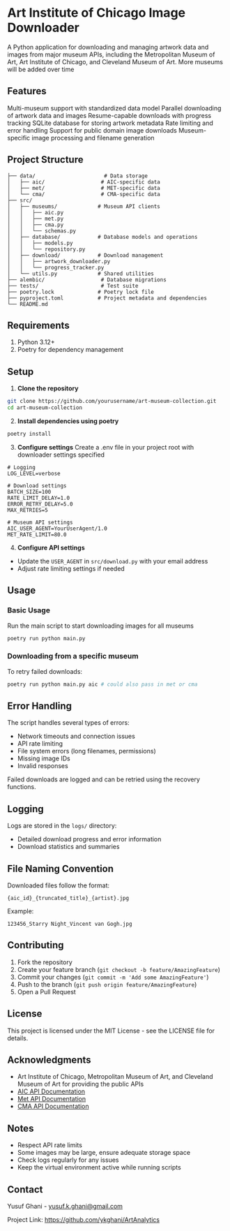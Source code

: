 # Art Institute of Chicago Image Downloader

A Python application for downloading and managing artwork data and images from major museum APIs, including the Metropolitan Museum of Art, Art Institute of Chicago, and Cleveland Museum of Art. More museums will be added over time 

## Features

Multi-museum support with standardized data model
Parallel downloading of artwork data and images
Resume-capable downloads with progress tracking
SQLite database for storing artwork metadata
Rate limiting and error handling
Support for public domain image downloads
Museum-specific image processing and filename generation

## Project Structure

```
├── data/                      # Data storage
│   ├── aic/                  # AIC-specific data
│   ├── met/                  # MET-specific data 
│   └── cma/                  # CMA-specific data
├── src/
│   ├── museums/             # Museum API clients
│   │   ├── aic.py
│   │   ├── met.py 
│   │   ├── cma.py
│   │   └── schemas.py
│   ├── database/            # Database models and operations
│   │   ├── models.py
│   │   └── repository.py
│   ├── download/            # Download management
│   │   ├── artwork_downloader.py
│   │   └── progress_tracker.py
│   └── utils.py             # Shared utilities
├── alembic/                  # Database migrations
├── tests/                    # Test suite
├── poetry.lock              # Poetry lock file
├── pyproject.toml           # Project metadata and dependencies
└── README.md
```

## Requirements
1. Python 3.12+
2. Poetry for dependency management

## Setup

1. **Clone the repository**
```bash
git clone https://github.com/yourusername/art-museum-collection.git
cd art-museum-collection
```

2. **Install dependencies using poetry**
```bash
poetry install
```

3. **Configure settings**
Create a .env file in your project root with downloader settings specified
```env
# Logging
LOG_LEVEL=verbose

# Download settings
BATCH_SIZE=100
RATE_LIMIT_DELAY=1.0 
ERROR_RETRY_DELAY=5.0
MAX_RETRIES=5

# Museum API settings
AIC_USER_AGENT=YourUserAgent/1.0
MET_RATE_LIMIT=80.0
```

4. **Configure API settings**
- Update the `USER_AGENT` in `src/download.py` with your email address
- Adjust rate limiting settings if needed

## Usage

### Basic Usage

Run the main script to start downloading images for all museums
```bash
poetry run python main.py 
```

### Downloading from a specific museum 

To retry failed downloads:
```bash
poetry run python main.py aic # could also pass in met or cma 
```

## Error Handling

The script handles several types of errors:
- Network timeouts and connection issues
- API rate limiting
- File system errors (long filenames, permissions)
- Missing image IDs
- Invalid responses

Failed downloads are logged and can be retried using the recovery functions.

## Logging

Logs are stored in the `logs/` directory:
- Detailed download progress and error information
- Download statistics and summaries

## File Naming Convention

Downloaded files follow the format:
```
{aic_id}_{truncated_title}_{artist}.jpg
```

Example:
```
123456_Starry Night_Vincent van Gogh.jpg
```


## Contributing

1. Fork the repository
2. Create your feature branch (`git checkout -b feature/AmazingFeature`)
3. Commit your changes (`git commit -m 'Add some AmazingFeature'`)
4. Push to the branch (`git push origin feature/AmazingFeature`)
5. Open a Pull Request

## License

This project is licensed under the MIT License - see the LICENSE file for details.

## Acknowledgments

- Art Institute of Chicago, Metropolitan Museum of Art, and Cleveland Museum of Art for providing the public APIs
- [AIC API Documentation](https://api.artic.edu/docs/)
- [Met API Documentation](https://metmuseum.github.io)
- [CMA API Documentation](https://www.clevelandart.org/open-access-api)

## Notes

- Respect API rate limits
- Some images may be large, ensure adequate storage space
- Check logs regularly for any issues
- Keep the virtual environment active while running scripts

## Contact

Yusuf Ghani - [yusuf.k.ghani@gmail.com](mailto:yusuf.k.ghani@gmail.com)

Project Link: https://github.com/ykghani/ArtAnalytics
